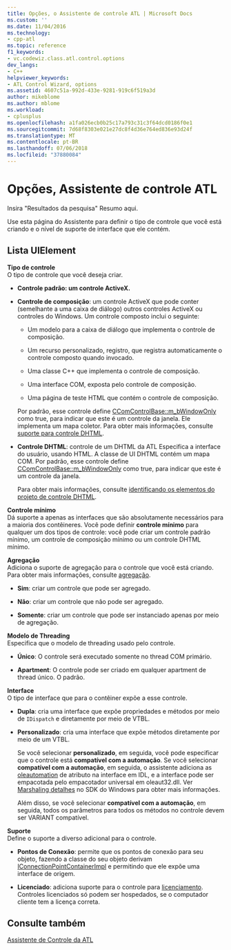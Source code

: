 ```yaml
---
title: Opções, o Assistente de controle ATL | Microsoft Docs
ms.custom: ''
ms.date: 11/04/2016
ms.technology:
- cpp-atl
ms.topic: reference
f1_keywords:
- vc.codewiz.class.atl.control.options
dev_langs:
- C++
helpviewer_keywords:
- ATL Control Wizard, options
ms.assetid: 4607c51a-992d-433e-9281-919c6f519a3d
author: mikeblome
ms.author: mblome
ms.workload:
- cplusplus
ms.openlocfilehash: a1fa026ecb0b25c17a793c31c3f64dcd0186f0e1
ms.sourcegitcommit: 7d68f8303e021e27dc8f4d36e764ed836e93d24f
ms.translationtype: MT
ms.contentlocale: pt-BR
ms.lasthandoff: 07/06/2018
ms.locfileid: "37880084"
---
```

# <a name="options-atl-control-wizard"></a>Opções, Assistente de controle ATL
Insira "Resultados da pesquisa" Resumo aqui.  
  
 Use esta página do Assistente para definir o tipo de controle que você está criando e o nível de suporte de interface que ele contém.  
  
## <a name="uielement-list"></a>Lista UIElement  
 **Tipo de controle**  
 O tipo de controle que você deseja criar.  
  
-   **Controle padrão: um controle ActiveX.**  
  
-   **Controle de composição**: um controle ActiveX que pode conter (semelhante a uma caixa de diálogo) outros controles ActiveX ou controles do Windows. Um controle composto inclui o seguinte:  
  
    -   Um modelo para a caixa de diálogo que implementa o controle de composição.  
  
    -   Um recurso personalizado, registro, que registra automaticamente o controle composto quando invocado.  
  
    -   Uma classe C++ que implementa o controle de composição.  
  
    -   Uma interface COM, exposta pelo controle de composição.  
  
    -   Uma página de teste HTML que contém o controle de composição.  
  
     Por padrão, esse controle define [CComControlBase::m_bWindowOnly](../../atl/reference/ccomcontrolbase-class.md#m_bwindowonly) como true, para indicar que este é um controle da janela. Ele implementa um mapa coletor. Para obter mais informações, consulte [suporte para controle DHTML](../../atl/atl-support-for-dhtml-controls.md).  
  
-   **Controle DHTML**: controle de um DHTML da ATL Especifica a interface do usuário, usando HTML. A classe de UI DHTML contém um mapa COM. Por padrão, esse controle define [CComControlBase::m_bWindowOnly](../../atl/reference/ccomcontrolbase-class.md#m_bwindowonly) como true, para indicar que este é um controle da janela.  
  
     Para obter mais informações, consulte [identificando os elementos do projeto de controle DHTML](../../atl/identifying-the-elements-of-the-dhtml-control-project.md).  
  
 **Controle mínimo**  
 Dá suporte a apenas as interfaces que são absolutamente necessários para a maioria dos contêineres. Você pode definir **controle mínimo** para qualquer um dos tipos de controle: você pode criar um controle padrão mínimo, um controle de composição mínimo ou um controle DHTML mínimo.  
  
 **Agregação**  
 Adiciona o suporte de agregação para o controle que você está criando. Para obter mais informações, consulte [agregação](../../atl/aggregation.md).  
  
-   **Sim**: criar um controle que pode ser agregado.  
  
-   **Não**: criar um controle que não pode ser agregado.  
  
-   **Somente**: criar um controle que pode ser instanciado apenas por meio de agregação.  
  
 **Modelo de Threading**  
 Especifica que o modelo de threading usado pelo controle.  
  
-   **Único**: O controle será executado somente no thread COM primário.  
  
-   **Apartment**: O controle pode ser criado em qualquer apartment de thread único. O padrão.  
  
 **Interface**  
 O tipo de interface que para o contêiner expõe a esse controle.  
  
-   **Dupla**: cria uma interface que expõe propriedades e métodos por meio de `IDispatch` e diretamente por meio de VTBL.  
  
-   **Personalizado**: cria uma interface que expõe métodos diretamente por meio de um VTBL.  
  
     Se você selecionar **personalizado**, em seguida, você pode especificar que o controle está **compatível com a automação**. Se você selecionar **compatível com a automação**, em seguida, o assistente adiciona as [oleautomation](../../windows/oleautomation.md) de atributo na interface em IDL, e a interface pode ser empacotada pelo empacotador universal em oleaut32.dll. Ver [Marshaling detalhes](http://msdn.microsoft.com/library/windows/desktop/ms692621) no SDK do Windows para obter mais informações.  
  
     Além disso, se você selecionar **compatível com a automação**, em seguida, todos os parâmetros para todos os métodos no controle devem ser VARIANT compatível.  
  
 **Suporte**  
 Define o suporte a diverso adicional para o controle.  
  
-   **Pontos de Conexão**: permite que os pontos de conexão para seu objeto, fazendo a classe do seu objeto derivam [IConnectionPointContainerImpl](../../atl/reference/iconnectionpointcontainerimpl-class.md) e permitindo que ele expõe uma interface de origem.  
  
-   **Licenciado**: adiciona suporte para o controle para [licenciamento](http://msdn.microsoft.com/library/windows/desktop/ms690543). Controles licenciados só podem ser hospedados, se o computador cliente tem a licença correta.  
  
## <a name="see-also"></a>Consulte também  
 [Assistente de Controle da ATL](../../atl/reference/atl-control-wizard.md)


